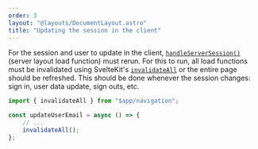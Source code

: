 ```yaml
---
order: 3
layout: "@layouts/DocumentLayout.astro"
title: "Updating the session in the client"
---
```


For the session and user to update in the client, [`handleServerSession()`](/sveltekit/api-reference/server-api#handleserversession) (server layout load function) must rerun. For this to run, all load functions must be invalidated using SvelteKit's [`invalidateAll`](https://kit.svelte.dev/docs/modules#$app-navigation-invalidateall) or the entire page should be refreshed. This should be done whenever the session changes: sign in, user data update, sign outs, etc.

```ts
import { invalidateAll } from "$app/navigation";

const updateUserEmail = async () => {
	// ...
	invalidateAll();
};
```
